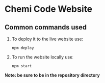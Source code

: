 # Chemi Code Website

## Common commands used

1) To deploy it to the live website use:

    ```
    npm deploy
    ```
2) To run the website locally use:

    ```
    npm start
    ```
    
**Note: be sure to be in the repository directory**
